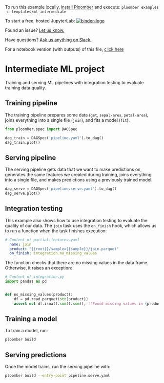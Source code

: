 <!-- start header -->
To run this example locally, [install Ploomber](https://docs.ploomber.io/en/latest/get-started/install.html) and execute: `ploomber examples -n templates/ml-intermediate`

To start a free, hosted JupyterLab: [![binder-logo](https://mybinder.org/badge_logo.svg)](https://mybinder.org/v2/gh/ploomber/binder-env/main?urlpath=git-pull%3Frepo%3Dhttps%253A%252F%252Fgithub.com%252Fploomber%252Fprojects%26urlpath%3Dlab%252Ftree%252Fprojects%252Ftemplates/ml-intermediate%252FREADME.ipynb%26branch%3Dmaster)

Found an issue? [Let us know.](https://github.com/ploomber/projects/issues/new?title=templates/ml-intermediate%20issue)

Have questions? [Ask us anything on Slack.](https://ploomber.io/community/)

For a notebook version (with outputs) of this file, [click here](https://github.com/ploomber/projects/blob/master/templates/ml-intermediate/README.ipynb)
<!-- end header -->



# Intermediate ML project

<!-- start description -->
Training and serving ML pipelines with integration testing to evaluate training data quality.
<!-- end description -->

## Training pipeline

The training pipeline prepares some data (`get`, `sepal-area`, `petal-area`), joins everything into a single file (`join`), and fits a model (`fit`). 

```python
from ploomber.spec import DAGSpec

dag_train = DAGSpec('pipeline.yaml').to_dag()
dag_train.plot()
```

## Serving pipeline

The serving pipeline gets data that we want to make predictions on, generates the same features we created during training, joins everything into a single file, and makes predictions using a previously trained model.

```python
dag_serve = DAGSpec('pipeline.serve.yaml').to_dag()
dag_serve.plot()
```

## Integration testing

This example also shows how to use integration testing to evaluate the quality of our data. The `join` task uses the `on_finish` hook, which allows us to run a function when the task finishes execution:

<!-- #md -->
```yaml
# Content of partial.features.yaml
  name: join
  product: "{{root}}/sample={{sample}}/join.parquet"
  on_finish: integration.no_missing_values
```
<!-- #endmd -->

The function checks that there are no missing values in the data frame. Otherwise, it raises an exception:

<!-- #md -->
```python
# Content of integration.py
import pandas as pd


def no_missing_values(product):
    df = pd.read_parquet(str(product))
    assert not df.isna().sum().sum(), f'Found missing values in {product}'

```
<!-- #endmd -->

## Training a model

To train a model, run:

```sh
ploomber build
```

## Serving predictions

Once the model trains, run the serving pipeline with:

```sh
ploomber build --entry-point pipeline.serve.yaml
```